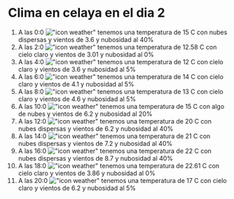 # Clima en celaya en el dia 2

1. A las 0:0 !["icon weather"](http://openweathermap.org/img/w/03n.png) tenemos una temperatura de 15 C con nubes dispersas y  vientos de 3.6 y nubosidad al 40%
1. A las 2:0 !["icon weather"](http://openweathermap.org/img/w/01n.png) tenemos una temperatura de 12.58 C con cielo claro y  vientos de 3.01 y nubosidad al 0%
1. A las 4:0 !["icon weather"](http://openweathermap.org/img/w/02n.png) tenemos una temperatura de 12 C con cielo claro y  vientos de 3.6 y nubosidad al 5%
1. A las 6:0 !["icon weather"](http://openweathermap.org/img/w/02n.png) tenemos una temperatura de 14 C con cielo claro y  vientos de 4.1 y nubosidad al 5%
1. A las 8:0 !["icon weather"](http://openweathermap.org/img/w/02n.png) tenemos una temperatura de 13 C con cielo claro y  vientos de 4.6 y nubosidad al 5%
1. A las 10:0 !["icon weather"](http://openweathermap.org/img/w/02d.png) tenemos una temperatura de 15 C con algo de nubes y  vientos de 6.2 y nubosidad al 20%
1. A las 12:0 !["icon weather"](http://openweathermap.org/img/w/03d.png) tenemos una temperatura de 20 C con nubes dispersas y  vientos de 6.2 y nubosidad al 40%
1. A las 14:0 !["icon weather"](http://openweathermap.org/img/w/03d.png) tenemos una temperatura de 21 C con nubes dispersas y  vientos de 7.2 y nubosidad al 40%
1. A las 16:0 !["icon weather"](http://openweathermap.org/img/w/03d.png) tenemos una temperatura de 22 C con nubes dispersas y  vientos de 8.7 y nubosidad al 40%
1. A las 18:0 !["icon weather"](http://openweathermap.org/img/w/01d.png) tenemos una temperatura de 22.61 C con cielo claro y  vientos de 3.86 y nubosidad al 0%
1. A las 20:0 !["icon weather"](http://openweathermap.org/img/w/02n.png) tenemos una temperatura de 17 C con cielo claro y  vientos de 6.2 y nubosidad al 5%
